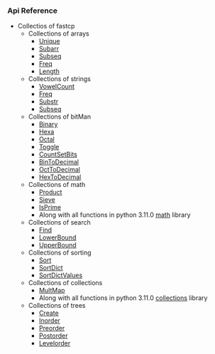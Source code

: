 ### Api Reference

+ Collectios of fastcp
    + Collections of arrays
        - [Unique](#unique)
        - [Subarr](#Subarr)
        - [Subseq](#Subseq)
        - [Freq](#Freq)
        - [Length](#Length)
    + Collections of strings
        - [VowelCount](#VowelCount)
        - [Freq](#Freq)
        - [Substr](#Substr)
        - [Subseq](#Subseq)
    + Collections of bitMan
        - [Binary](#Binary)
        - [Hexa](#Hexa)
        - [Octal](#Octal)
        - [Toggle](#Toggle)
        - [CountSetBits](#CountSetBits)
        - [BinToDecimal](#BinToDecimal)
        - [OctToDecimal](#OctToDecimal)
        - [HexToDecimal](#HexToDecimal)
    + Collections of math
        - [Product](#Product)
        - [Sieve](#Sieve)
        - [IsPrime](#IsPrime)
        + Along with all functions in python 3.11.0 [math](#https://docs.python.org/3/library/math.html) library
    + Collections of search
        - [Find](#Find)
        - [LowerBound](#LowerBound)
        - [UpperBound](#UpperBound)
    + Collections of sorting
        - [Sort](#Sort)
        - [SortDict](#SortDict)
        - [SortDictValues](#SortDictValues)
    + Collections of collections
        - [MultMap](#MultMap)
        + Along with all functions in python 3.11.0 [collections](#https://docs.python.org/3/library/collections.html) library
    + Collections of trees
        - [Create](#Create)
        - [Inorder](#Inorder)
        - [Preorder](#Preorder)
        - [Postorder](#Postorder)
        - [Levelorder](#Levelorder)



